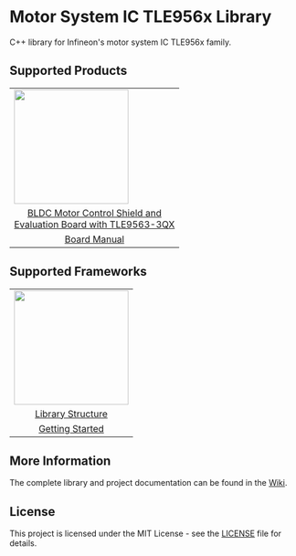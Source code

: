# Motor System IC TLE956x Library

C++ library for Infineon's motor system IC TLE956x family.

## Supported Products

<table>
    <tr>
        <td><img src="https://github.com/Infineon/Assets/blob/master/Pictures/TLE9563_BLDC_shield.jpg" width=200></td>
    </tr>
    <tr>
        <td style="text-align: center"><a href="https://www.infineon.com/cms/en/product/evaluation-boards/bldc-shield_tle956x/">BLDC Motor Control Shield and <br>Evaluation Board with TLE9563-3QX</a></td>
    </tr>
    <tr>
        <td style="text-align: center"><a href="https://www.infineon.com/dgdl/Infineon-BLDC_Shield_TLE956x-UserManual-v01_00-EN.pdf?fileId=5546d46272e49d2a0173240cd6a32199">Board Manual</a></td>
    </tr>
</table>

## Supported Frameworks

<table>
    <tr>
        <td><img src="https://github.com/infineon/multi-half-bridge/wiki/img/arduino-logo.png" width=200></td>
    </tr>
    <tr>
        <td style="text-align: center"><a href="https://github.com/Infineon/motor-system-ic-tle956x/wiki/Library-Details">Library Structure</a></td>
    </tr>
    <tr>
        <td style="text-align: center"><a href="https://github.com/Infineon/motor-system-ic-tle956x/wiki/Usage">Getting Started</a></td>
    </tr>
</table>

## More Information
The complete library and project documentation can be found in the [Wiki](https://github.com/Infineon/motor-system-ic-tle956x/wiki).

## License

This project is licensed under the MIT License - see the [LICENSE](LICENSE) file for details.
